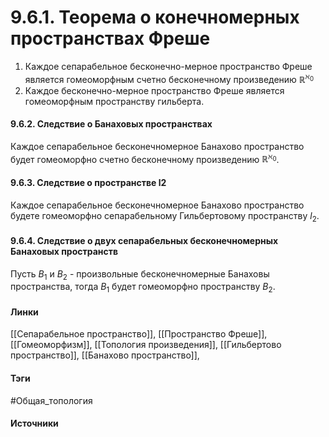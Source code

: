 # 9.6.1. Теорема о конечномерных пространствах Фреше
1. Каждое сепарабельное бесконечно-мерное пространство Фреше является гомеоморфным счетно бесконечному произведению $\mathbb{R}^{\aleph_{0}}$
2. Каждое бесконечно-мерное пространство Фреше является гомеоморфным пространству гильберта.

#### 9.6.2. Следствие о Банаховых пространствах
Каждое сепарабельное бесконечномерное Банахово пространство будет гомеоморфно счетно бесконечному произведению $\mathbb{R}^{\aleph_{0}}$.
#### 9.6.3. Следствие о пространстве l2
Каждое сепарабельное бесконечномерное Банахово пространство будете гомеоморфно сепарабельному Гильбертовому пространству $l_{2}$.
#### 9.6.4. Следствие о двух сепарабельных бесконечномерных Банаховых пространств
Пусть $B_{1}$ и $B_{2}$ - произвольные бесконечномерные Банаховы пространства, тогда $B_{1}$ будет гомеоморфно пространству $B_{2}$.
#### Линки
 [[Сепарабельное пространство]],
 [[Пространство Фреше]],
 [[Гомеоморфизм]],
 [[Топология произведения]],
 [[Гильбертово пространство]],
 [[Банахово пространство]],
#### Тэги
 #Общая_топология 
#### Источники
